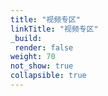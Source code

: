 ```yaml
---
title: "视频专区"
linkTitle: "视频专区"
_build:
 render: false 
weight: 70
not_show: true
collapsible: true
---
```

